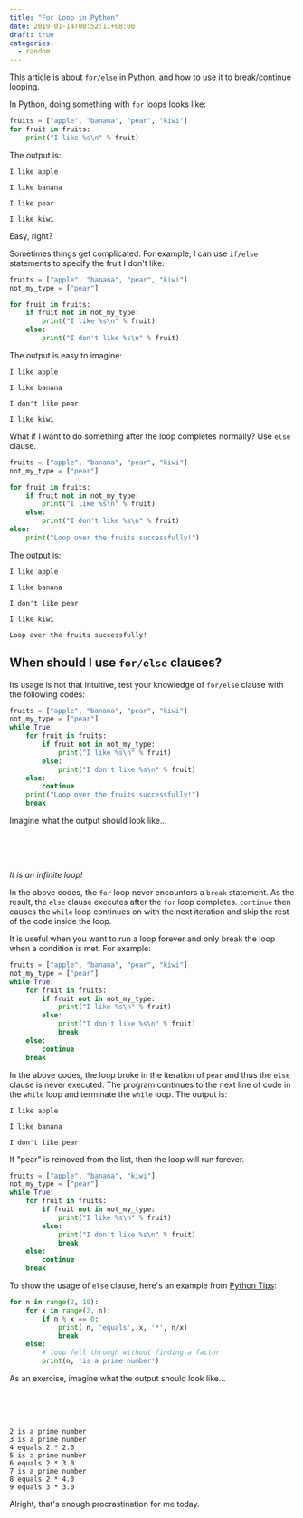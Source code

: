 ```yaml
---
title: "For Loop in Python"
date: 2019-01-14T00:52:11+08:00
draft: true
categories:
  - random
---
```


This article is about `for/else` in Python, and how to use it to break/continue looping.

In Python, doing something with `for` loops looks like:
```python
fruits = ["apple", "banana", "pear", "kiwi"]
for fruit in fruits:
    print("I like %s\n" % fruit)
```
The output is:
```shell
I like apple

I like banana

I like pear

I like kiwi
```

Easy, right?

Sometimes things get complicated.
For example, I can use `if/else` statements to specify the fruit I don't like:
```python
fruits = ["apple", "banana", "pear", "kiwi"]
not_my_type = ["pear"]

for fruit in fruits:
    if fruit not in not_my_type:
        print("I like %s\n" % fruit)
    else:
        print("I don't like %s\n" % fruit)
```
The output is easy to imagine:
```shell
I like apple

I like banana

I don't like pear

I like kiwi

```

What if I want to do something after the loop completes normally?
Use `else` clause.
```python
fruits = ["apple", "banana", "pear", "kiwi"]
not_my_type = ["pear"]

for fruit in fruits:
    if fruit not in not_my_type:
        print("I like %s\n" % fruit)
    else:
        print("I don't like %s\n" % fruit)
else:
    print("Loop over the fruits successfully!")
```
The output is:
```
I like apple

I like banana

I don't like pear

I like kiwi

Loop over the fruits successfully!
```

## When should I use `for/else` clauses?

Its usage is not that intuitive, test your knowledge of `for/else` clause with
the following codes:
```python
fruits = ["apple", "banana", "pear", "kiwi"]
not_my_type = ["pear"]
while True:
    for fruit in fruits:
        if fruit not in not_my_type:
            print("I like %s\n" % fruit)
        else:
            print("I don't like %s\n" % fruit)
    else:
        continue
    print("Loop over the fruits successfully!")
    break
```
Imagine what the output should look like...

<br>
<br>
<br>

_It is an infinite loop!_

In the above codes, the `for` loop never encounters a `break` statement.
As the result, the `else` clause executes after the `for` loop completes.
`continue` then causes the `while` loop continues on with the next iteration
and skip the rest of the code inside the loop.

It is useful when you want to run a loop forever and only break the loop when a
condition is met. For example:
```python
fruits = ["apple", "banana", "pear", "kiwi"]
not_my_type = ["pear"]
while True:
    for fruit in fruits:
        if fruit not in not_my_type:
            print("I like %s\n" % fruit)
        else:
            print("I don't like %s\n" % fruit)
            break
    else:
        continue
    break
```
In the above codes, the loop broke in the iteration of `pear` and thus the
`else` clause is never executed. The program continues to the next line of code
in the `while` loop and terminate the `while` loop. The output is:
```
I like apple

I like banana

I don't like pear
```
If "pear" is removed from the list, then the loop will run forever.
```python
fruits = ["apple", "banana", "kiwi"]
not_my_type = ["pear"]
while True:
    for fruit in fruits:
        if fruit not in not_my_type:
            print("I like %s\n" % fruit)
        else:
            print("I don't like %s\n" % fruit)
            break
    else:
        continue
    break
```

To show the usage of `else` clause, here's an example from [Python Tips](http://book.pythontips.com/en/latest/index.html):

```python
for n in range(2, 10):
    for x in range(2, n):
        if n % x == 0:
            print( n, 'equals', x, '*', n/x)
            break
    else:
        # loop fell through without finding a factor
        print(n, 'is a prime number')
```
As an exercise, imagine what the output should look like...

<br>
<br>
<br>

```
2 is a prime number
3 is a prime number
4 equals 2 * 2.0
5 is a prime number
6 equals 2 * 3.0
7 is a prime number
8 equals 2 * 4.0
9 equals 3 * 3.0
```

Alright, that's enough procrastination for me today.